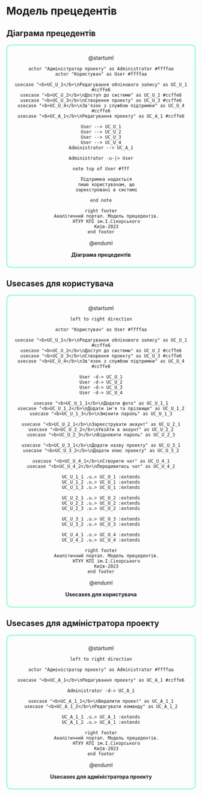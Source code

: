 # Модель прецедентів

## Діаграма прецедентів

<center style="
    border-radius:12px;
    border: 3px solid #99ffcc;
    padding: 0.7em;"
>

@startuml


    actor "Адміністратор проекту" as Administrator #ffffaa
    actor "Користувач" as User #ffffaa

    usecase "<b>UC_U_1</b>\nРедагування облікового запису" as UC_U_1 #ccffe6
    usecase "<b>UC_U_2</b>\nДоступ до системи" as UC_U_2 #ccffe6
    usecase "<b>UC_U_3</b>\nСтворення проекту" as UC_U_3 #ccffe6
    usecase "<b>UC_U_4</b>\nЗв'язок з службою підтримки" as UC_U_4 #ccffe6
    usecase "<b>UC_A_1</b>\nРедагування проекту" as UC_A_1 #ccffe6
    
    User --> UC_U_1
    User --> UC_U_2
    User --> UC_U_3
    User --> UC_U_4
    Administrator --> UC_A_1

    Administrator -u-|> User

    note top of User #fff

        Підтримка надається
        лише користувачам, що
        зареєстровані в системі

    end note
    
    right footer
        Аналітичний портал. Модель прецедентів.
        НТУУ КПІ ім.І.Сікорського
        Київ-2023
    end footer

@enduml

**Діаграма прецедентів**

</center>

## Usecases для користувача

<center style="
    border-radius:12px;
    border: 3px solid #99ffcc;
    padding: 0.7em;"
>

@startuml

    left to right direction

    actor "Користувач" as User #ffffaa
    
    usecase "<b>UC_U_1</b>\nРедагування облікового запису" as UC_U_1 #ccffe6
    usecase "<b>UC_U_2</b>\nДоступ до системи" as UC_U_2 #ccffe6
    usecase "<b>UC_U_3</b>\nСтворення проекту" as UC_U_3 #ccffe6
    usecase "<b>UC_U_4</b>\nЗв'язок з службою підтримки" as UC_U_4 #ccffe6

    User -d-> UC_U_1
    User -d-> UC_U_2
    User -d-> UC_U_3
    User -d-> UC_U_4

    usecase "<b>UC_U_1_1</b>\nДодати фото" as UC_U_1_1
    usecase "<b>UC_U_1_2</b>\nДодати ім'я та прізвище" as UC_U_1_2
    usecase "<b>UC_U_1_3</b>\nЗмінити пароль" as UC_U_1_3

    usecase "<b>UC_U_2_1</b>\nЗареєструвати акаунт" as UC_U_2_1
    usecase "<b>UC_U_2_2</b>\nУвійти в акаунт" as UC_U_2_2
    usecase "<b>UC_U_2_3</b>\nВідновити пароль" as UC_U_2_3

    usecase "<b>UC_U_3_1</b>\nДодати назву проекту" as UC_U_3_1
    usecase "<b>UC_U_3_2</b>\nДодати опис проекту" as UC_U_3_2

    usecase "<b>UC_U_4_1</b>\nСтворити чат" as UC_U_4_1
    usecase "<b>UC_U_4_2</b>\nПередивитись чат" as UC_U_4_2

    UC_U_1_1 .u.> UC_U_1 :extends
    UC_U_1_2 .u.> UC_U_1 :extends
    UC_U_1_3 .u.> UC_U_1 :extends

    UC_U_2_1 .u.> UC_U_2 :extends
    UC_U_2_2 .u.> UC_U_2 :extends
    UC_U_2_3 .u.> UC_U_2 :extends

    UC_U_3_1 .u.> UC_U_3 :extends
    UC_U_3_2 .u.> UC_U_3 :extends

    UC_U_4_1 .u.> UC_U_4 :extends
    UC_U_4_2 .u.> UC_U_4 :extends
    
    right footer
        Аналітичний портал. Модель прецедентів.
        НТУУ КПІ ім.І.Сікорського
        Київ-2023
    end footer

@enduml

**Usecases для користувача**

</center>

## Usecases для адміністратора проекту

<center style="
    border-radius:12px;
    border: 3px solid #99ffcc;
    padding: 0.7em;"
>

@startuml

    left to right direction

    actor "Адміністратор проекту" as Administrator #ffffaa
    
    usecase "<b>UC_A_1</b>\nРедагування проекту" as UC_A_1 #ccffe6
    
    Administrator -d-> UC_A_1

    usecase "<b>UC_A_1_1</b>\nВидалити проект" as UC_A_1_1
    usecase "<b>UC_A_1_2</b>\nРедагувати команду" as UC_A_1_2

    UC_A_1_1 .u.> UC_A_1 :extends
    UC_A_1_2 .u.> UC_A_1 :extends
    
    right footer
        Аналітичний портал. Модель прецедентів.
        НТУУ КПІ ім.І.Сікорського
        Київ-2023
    end footer

@enduml

**Usecases для адміністратора проекту**

</center>